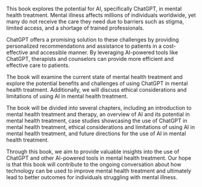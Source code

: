 

This book explores the potential for AI, specifically ChatGPT, in mental health treatment. Mental illness affects millions of individuals worldwide, yet many do not receive the care they need due to barriers such as stigma, limited access, and a shortage of trained professionals.

ChatGPT offers a promising solution to these challenges by providing personalized recommendations and assistance to patients in a cost-effective and accessible manner. By leveraging AI-powered tools like ChatGPT, therapists and counselors can provide more efficient and effective care to patients.

The book will examine the current state of mental health treatment and explore the potential benefits and challenges of using ChatGPT in mental health treatment. Additionally, we will discuss ethical considerations and limitations of using AI in mental health treatment.

The book will be divided into several chapters, including an introduction to mental health treatment and therapy, an overview of AI and its potential in mental health treatment, case studies showcasing the use of ChatGPT in mental health treatment, ethical considerations and limitations of using AI in mental health treatment, and future directions for the use of AI in mental health treatment.

Through this book, we aim to provide valuable insights into the use of ChatGPT and other AI-powered tools in mental health treatment. Our hope is that this book will contribute to the ongoing conversation about how technology can be used to improve mental health treatment and ultimately lead to better outcomes for individuals struggling with mental illness.
